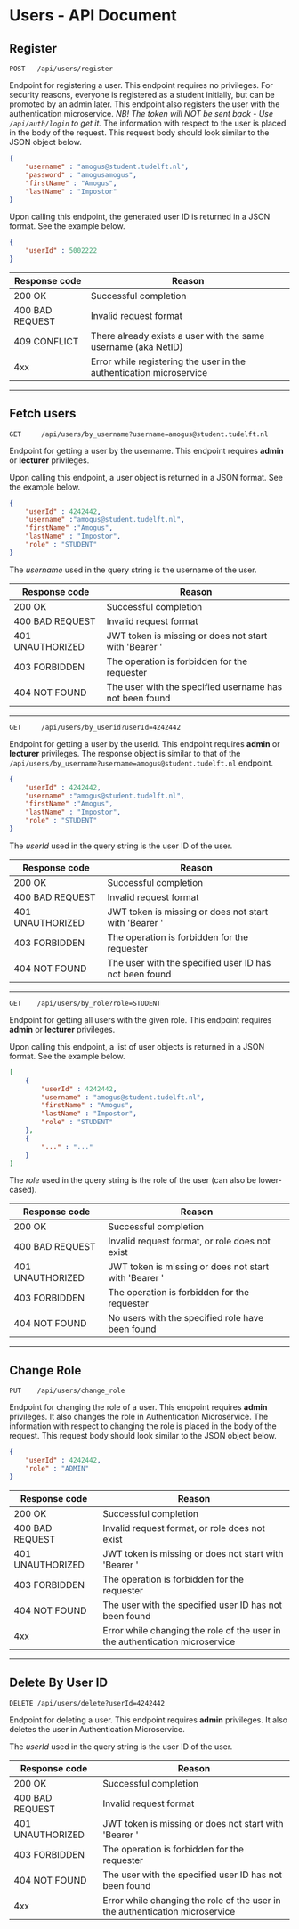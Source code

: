 # Users - API Document

## Register

```
POST   /api/users/register
```

Endpoint for registering a user. This endpoint requires no privileges. For security reasons, everyone is registered as a student initially, but can be promoted by an admin later.
This endpoint also registers the user with the authentication microservice. *NB! The token will NOT be sent back - Use `/api/auth/login` to get it.*
The information with respect to the user is placed in the body of the request. This request body should look similar to the JSON object below.

```json
{
	"username" : "amogus@student.tudelft.nl",
	"password" : "amogusamogus",
	"firstName" : "Amogus",
	"lastName" : "Impostor"
}
```

Upon calling this endpoint, the generated user ID is returned in a JSON format. See the example below.

```json
{
	"userId" : 5002222
}
```

| Response code   | Reason                                                              |
|-----------------|---------------------------------------------------------------------|
| 200 OK          | Successful completion                                               |
| 400 BAD REQUEST | Invalid request format                                              |
| 409 CONFLICT    | There already exists a user with the same username (aka NetID)      |
| 4xx             | Error while registering the user in the authentication microservice |

---

## Fetch users

```
GET     /api/users/by_username?username=amogus@student.tudelft.nl
```

Endpoint for getting a user by the username. This endpoint requires **admin** or **lecturer** privileges.

Upon calling this endpoint, a user object is returned in a JSON format. See the example below.

```json
{
	"userId" : 4242442,
	"username" :"amogus@student.tudelft.nl",
	"firstName" :"Amogus",
	"lastName" : "Impostor",
	"role" : "STUDENT"
}
```

The *username* used in the query string is the username of the user.

| Response code    | Reason                                                  |
|------------------|---------------------------------------------------------|
| 200 OK           | Successful completion                                   |
| 400 BAD REQUEST  | Invalid request format                                  |
| 401 UNAUTHORIZED | JWT token is missing or does not start with 'Bearer '   |
| 403 FORBIDDEN    | The operation is forbidden for the requester            |
| 404 NOT FOUND    | The user with the specified username has not been found |

---

```
GET     /api/users/by_userid?userId=4242442
```

Endpoint for getting a user by the userId. This endpoint requires **admin** or **lecturer** privileges. The response object is similar to that of the `/api/users/by_username?username=amogus@student.tudelft.nl` endpoint.

```json
{
	"userId" : 4242442,
	"username" :"amogus@student.tudelft.nl",
	"firstName" :"Amogus",
	"lastName" : "Impostor",
	"role" : "STUDENT"
}
```

The *userId* used in the query string is the user ID of the user.

| Response code    | Reason                                                 |
|------------------|--------------------------------------------------------|
| 200 OK           | Successful completion                                  |
| 400 BAD REQUEST  | Invalid request format                                 |
| 401 UNAUTHORIZED | JWT token is missing or does not start with 'Bearer '  |
| 403 FORBIDDEN    | The operation is forbidden for the requester           |
| 404 NOT FOUND    | The user with the specified user ID has not been found |

---


```
GET    /api/users/by_role?role=STUDENT
```

Endpoint for getting all users with the given role. This endpoint requires **admin** or **lecturer** privileges.

Upon calling this endpoint, a list of user objects is returned in a JSON format. See the example below.

```json
[
	{
		"userId" : 4242442,
		"username" : "amogus@student.tudelft.nl",
		"firstName" : "Amogus",
		"lastName" : "Impostor",
		"role" : "STUDENT"
	},
	{
		"..." : "..."
	}
]
```

The *role* used in the query string is the role of the user (can also be lower-cased).

| Response code    | Reason                                                |
|------------------|-------------------------------------------------------|
| 200 OK           | Successful completion                                 |
| 400 BAD REQUEST  | Invalid request format, or role does not exist        |
| 401 UNAUTHORIZED | JWT token is missing or does not start with 'Bearer ' |
| 403 FORBIDDEN    | The operation is forbidden for the requester          |
| 404 NOT FOUND    | No users with the specified role have been found      |

---

## Change Role

```
PUT    /api/users/change_role
```

Endpoint for changing the role of a user. This endpoint requires **admin** privileges. It also changes the role in Authentication Microservice. The information with respect to changing the role is placed in the body of the request. This request body should look similar to the JSON object below.

```json
{
	"userId" : 4242442,
	"role" : "ADMIN"
}
```

| Response code    | Reason                                                                       |
|------------------|------------------------------------------------------------------------------|
| 200 OK           | Successful completion                                                        |
| 400 BAD REQUEST  | Invalid request format, or role does not exist                               |
| 401 UNAUTHORIZED | JWT token is missing or does not start with 'Bearer '                        |
| 403 FORBIDDEN    | The operation is forbidden for the requester                                 |
| 404 NOT FOUND    | The user with the specified user ID has not been found                       |
| 4xx              | Error while changing the role of the user in the authentication microservice |

---

## Delete By User ID

```
DELETE /api/users/delete?userId=4242442
```

Endpoint for deleting a user. This endpoint requires **admin** privileges. It also deletes the user in Authentication Microservice.

The *userId* used in the query string is the user ID of the user.

| Response code    | Reason                                                                       |
|------------------|------------------------------------------------------------------------------|
| 200 OK           | Successful completion                                                        |
| 400 BAD REQUEST  | Invalid request format                                                       |
| 401 UNAUTHORIZED | JWT token is missing or does not start with 'Bearer '                        |
| 403 FORBIDDEN    | The operation is forbidden for the requester                                 |
| 404 NOT FOUND    | The user with the specified user ID has not been found                       |
| 4xx              | Error while changing the role of the user in the authentication microservice |


